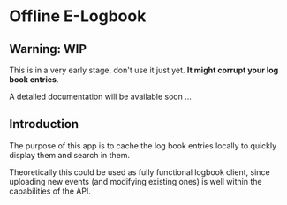 # Offline E-Logbook

## Warning: WIP

This is in a very early stage, don't use it just yet. **It might corrupt your log book entries**.

A detailed documentation will be available soon ...

## Introduction

The purpose of this app is to cache the log book entries locally to quickly display them and search
in them.

Theoretically this could be used as fully functional logbook client, since uploading new events
(and modifying existing ones) is well within the capabilities of the API.

